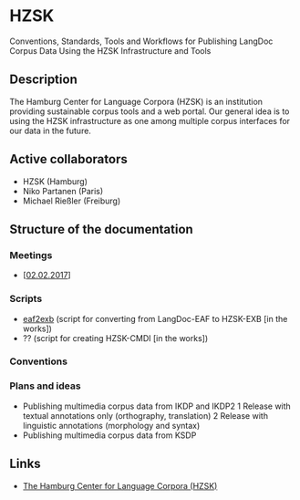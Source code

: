 # HZSK
Conventions, Standards, Tools and Workflows for Publishing LangDoc Corpus Data Using the HZSK Infrastructure and Tools

## Description
The Hamburg Center for Language Corpora (HZSK) is an institution providing sustainable corpus tools and a web portal. Our general idea is to using the HZSK infrastructure as one among multiple corpus interfaces for our data in the future. 

## Active collaborators
* HZSK (Hamburg)
* Niko Partanen (Paris)
* Michael Rießler (Freiburg)

## Structure of the documentation

### Meetings
* [[02.02.2017](Meeting170202.md)]

### Scripts
* [eaf2exb](eaf2exb.md) (script for converting from LangDoc-EAF to HZSK-EXB [in the works])
* ?? (script for creating HZSK-CMDI [in the works])

### Conventions

### Plans and ideas
* Publishing multimedia corpus data from IKDP and IKDP2
  1 Release with textual annotations only (orthography, translation)
  2 Release with linguistic annotations (morphology and syntax)
* Publishing multimedia corpus data from KSDP
  
## Links
* [The Hamburg Center for Language Corpora (HZSK)](https://corpora.uni-hamburg.de/hzsk/en/)
